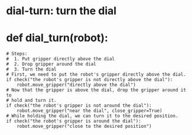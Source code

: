 

# dial-turn: turn the dial
# def dial_turn(robot):
    # Steps:
    #  1. Put gripper directly above the dial
    #  2. Drop gripper around the dial
    #  3. Turn the dial
    # First, we need to put the robot's gripper directly above the dial.
    if check("the robot's gripper is not directly above the dial"):
        robot.move_gripper("directly above the dial")
    # Now that the gripper is above the dial, drop the gripper around it to
    # hold and turn it.
    if check("the robot's gripper is not around the dial"):
        robot.move_gripper("near the dial", close_gripper=True)
    # While holding the dial, we can turn it to the desired position.
    if check("the robot's gripper is around the dial"):
        robot.move_gripper("close to the desired position")